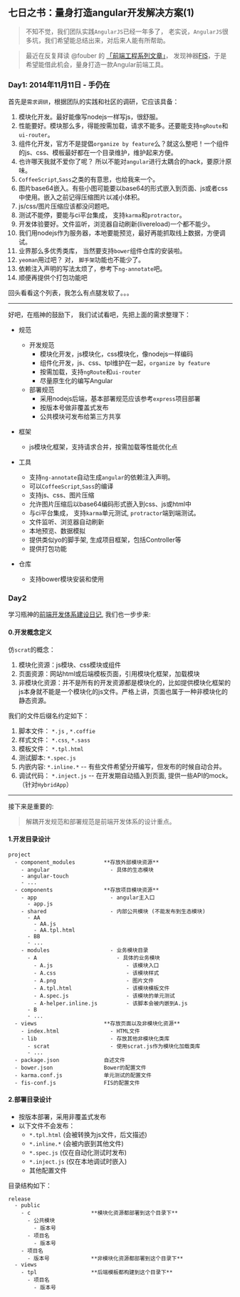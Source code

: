## 七日之书：量身打造angular开发解决方案(1)

> 不知不觉，我们团队实践`AngularJS`已经一年多了， 老实说，`AngularJS`很多坑，我们希望能总结出来，对后来人能有所帮助。

> 最近在反复拜读 @fouber 的 [「前端工程系列文章」](https://github.com/fouber/blog)， 发现神器[FIS](http://fis.baidu.com/)，于是希望能借此机会，量身打造一款Angular前端工具。


### Day1: 2014年11月11日 - 手仍在

首先是``需求调研``，根据团队的实践和社区的调研，它应该具备：

1. 模块化开发。最好能像写nodejs一样写js，很舒服。
2. 性能要好。模块那么多，得能按需加载，请求不能多。还要能支持`ngRoute`和`ui-router`。
3. 组件化开发，官方不是提倡`organize by feature`么？就这么整吧！一个组件的js、css、模板最好都在一个目录维护，维护起来方便。
4. 也许哪天我就不爱你了呢？ 所以不能对`angular`进行太耦合的hack，要原汁原味。
5. `CoffeeScript`,`Sass`之类的有意思，也给我来一个。
6. 图片base64嵌入。有些小图可能要以base64的形式嵌入到页面、js或者css中使用。嵌入之前记得压缩图片以减小体积。
7. js/css/图片压缩应该都没问题吧。
8. 测试不能停，要能与ci平台集成， 支持`karma`和`protractor`。
9. 开发体验要好。文件监听，浏览器自动刷新(livereload)一个都不能少。
10. 我们用nodejs作为服务器，本地要能预览，最好再能抓取线上数据，方便调试。
11. 业界那么多优秀类库， 当然要支持`bower`组件仓库的安装啦。
12. `yeoman`用过吧？ 对， `脚手架`功能也不能少了。
13. 依赖注入声明的写法太烦了，参考下`ng-annotate`吧。
14. 顺便再提供个打包功能吧

回头看看这个列表，我怎么有点腿发软了。。。

---
好吧，在瓶神的鼓励下， 我们试试看吧，先把上面的需求整理下：

- 规范
  - 开发规范
    - 模块化开发，js模块化，css模块化，像nodejs一样编码
    - 组件化开发，js、css、tpl维护在一起，`organize by feature`
    - 按需加载，支持`ngRoute`和`ui-router`
    - 尽量原生化的编写Angular
  - 部署规范
    - 采用nodejs后端，基本部署规范应该参考`express`项目部署
    - 按版本号做非覆盖式发布
    - 公共模块可发布给第三方共享

- 框架
  - js模块化框架，支持请求合并，按需加载等性能优化点

- 工具
  - 支持`ng-annotate`自动生成`angular`的依赖注入声明。
  - 可以`CoffeeScript`,`Sass`的编译
  - 支持js、css、图片压缩
  - 允许图片压缩后以base64编码形式嵌入到css、js或html中
  - 与ci平台集成， 支持`karma`单元测试, `protractor`端到端测试。
  - 文件监听、浏览器自动刷新
  - 本地预览、数据模拟
  - 提供类似yo的脚手架, 生成项目框架，包括Controller等
  - 提供打包功能

- 仓库
  - 支持bower模块安装和使用

### Day2

学习瓶神的[前端开发体系建设日记](https://github.com/fouber/blog/issues/2), 我们也一步步来:

#### 0.开发概念定义
仿`scrat`的概念：
1. 模块化资源：js模块、css模块或组件
2. 页面资源：网站html或后端模板页面，引用模块化框架，加载模块
3. 非模块化资源：并不是所有的开发资源都是模块化的，比如提供模块化框架的js本身就不能是一个模块化的js文件。严格上讲，页面也属于一种非模块化的静态资源。

我们的文件后缀名约定如下：
1. 脚本文件： `*.js` , `*.coffie`
2. 样式文件： `*.css`, `*.sass`
3. 模板文件： `*.tpl.html`
4. 测试脚本:  `*.spec.js`
5. 内嵌内容:  `*.inline.*`  -- 有些文件希望分开编写，但发布的时候自动合并。
6. 调试代码： `*.inject.js` -- 在开发期自动插入到页面, 提供一些API的mock。（针对`HybridApp`）

---
接下来是重要的:
> 解耦开发规范和部署规范是前端开发体系的设计重点。

#### 1.开发目录设计

```
project
  - component_modules         **存放外部模块资源**
    - angular                   - 具体的生态模块
    - angular-touch
    - ...
  - components                **存放项目模块资源**
    - app                       - angular主入口
      - app.js
    - shared                    - 内部公共模块 (不能发布到生态模块)
      - AA
        - AA.js
        - AA.tpl.html
      - BB
      - ...
    - modules                   - 业务模块目录
      - A                         - 具体的业务模块
        - A.js                       - 该模块入口
        - A.css                      - 该模块样式
        - A.png                      - 图片文件
        - A.tpl.html                 - 该模块模板文件
        - A.spec.js                  - 该模块的单元测试
        - A-helper.inline.js         - 该脚本会被内嵌到A.js
      - B
      - ...
  - views                     **存放页面以及非模块化资源**
    - index.html                - HTML文件
    - lib                       - 存放其他非模块化类库
      - scrat                   - 使用scrat.js作为模块化加载类库
      - ...
  - package.json              自述文件
  - bower.json                Bower的配置文件
  - karma.conf.js             单元测试的配置文件
  - fis-conf.js               FIS的配置文件
```

#### 2.部署目录设计

- 按版本部署，采用非覆盖式发布
- 以下文件不会发布：
  - `*.tpl.html`  (会被转换为js文件，后文描述)
  - `*.inline.*`  (会被内嵌到其他文件)
  - `*.spec.js`   (仅在自动化测试时发布)
  - `*.inject.js` (仅在本地调试时嵌入)
  - 其他配置文件

目录结构如下：
```
release
  - public
    - c                   **模块化资源都部署到这个目录下**
      - 公共模块
        - 版本号
      - 项目名
        - 版本号
    - 项目名
      - 版本号             **非模块化资源都部署到这个目录下**
  - views
    - tpl                 **后端模板都构建到这个目录下**
      - 项目名
        - 版本号
```

